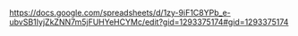 https://docs.google.com/spreadsheets/d/1zy-9iF1C8YPb_e-ubvSB1IyjZkZNN7m5jFUHYeHCYMc/edit?gid=1293375174#gid=1293375174
